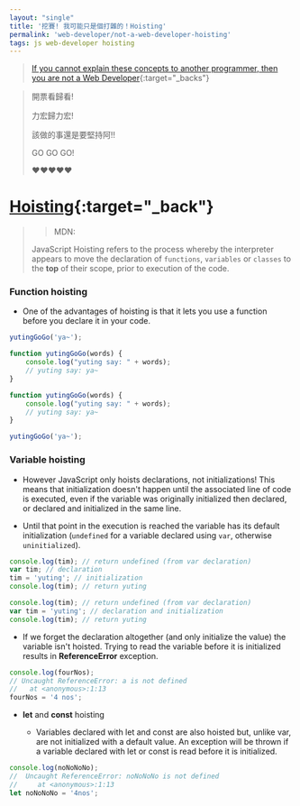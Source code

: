 ```yaml
---
layout: "single"
title: '挖賽! 我可能只是個打雜的！Hoisting'
permalink: 'web-developer/not-a-web-developer-hoisting'
tags: js web-developer hoisting
---
```



 > [If you cannot explain these concepts to another programmer, then you are not a Web Developer](https://mobile.twitter.com/sleeplessyogi/status/1446997406294417411?fbclid=IwAR12DxifX6OG3uem335gbK8WRvn717-xwF_01WXjrimPPq4oG0FsMwFRuYA){:target="_backs"}

> 開票看歸看!
>
> 力宏歸力宏!
>
> 該做的事還是要堅持阿!!
>
> GO GO GO!
> 
> :heart::heart::heart::heart::heart: 

# [Hoisting](https://developer.mozilla.org/en-US/docs/Glossary/Hoisting){:target="_back"}

>> MDN:
>
> JavaScript Hoisting refers to the process whereby the interpreter appears to move the declaration of `functions`, `variables` or `classes` to the **top** of their scope, prior to execution of the code.


### Function hoisting

- One of the advantages of hoisting is that it lets you use a function before you declare it in your code. 

```js
yutingGoGo('ya~');

function yutingGoGo(words) {
    console.log("yuting say: " + words);
    // yuting say: ya~
}
```

```js
function yutingGoGo(words) {
    console.log("yuting say: " + words);
    // yuting say: ya~
}

yutingGoGo('ya~');
```

### Variable hoisting

- However JavaScript only hoists declarations, not initializations! This means that initialization doesn't happen until the associated line of code is executed, even if the variable was originally initialized then declared, or declared and initialized in the same line.

- Until that point in the execution is reached the variable has its default initialization (`undefined` for a variable declared using `var`, otherwise `uninitialized`).

```js
console.log(tim); // return undefined (from var declaration)
var tim; // declaration
tim = 'yuting'; // initialization
console.log(tim); // return yuting
```

```js
console.log(tim); // return undefined (from var declaration)
var tim = 'yuting'; // declaration and initialization
console.log(tim); // return yuting
```

- If we forget the declaration altogether (and only initialize the value) the variable isn't hoisted. Trying to read the variable before it is initialized results in **ReferenceError** exception.

```js
console.log(fourNos);
// Uncaught ReferenceError: a is not defined
//   at <anonymous>:1:13
fourNos = '4 nos';
```

- **let** and **const** hoisting

   - Variables declared with let and const are also hoisted but, unlike var, are not initialized with a default value. An exception will be thrown if a variable declared with let or const is read before it is initialized.

```js
console.log(noNoNoNo);
//  Uncaught ReferenceError: noNoNoNo is not defined
//     at <anonymous>:1:13 
let noNoNoNo = '4nos';
```